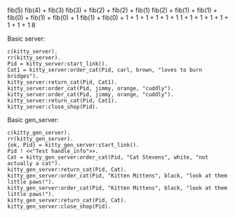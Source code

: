 fib(5)
fib(4) + fib(3)
fib(3) + fib(2) + fib(2) + fib(1)
fib(2) + fib(1) + fib(1) + fib(0) + fib(1) + fib(0) + 1
fib(1) + fib(0) + 1 + 1 + 1 + 1 + 1 + 1
1 + 1 + 1 + 1 + 1 + 1 + 1 + 1
8



Basic server:

    c(kitty_server).
    rr(kitty_server).
    Pid = kitty_server:start_link().
    Cat1 = kitty_server:order_cat(Pid, carl, brown, "loves to burn bridges").
    kitty_server:return_cat(Pid, Cat1).
    kitty_server:order_cat(Pid, jimmy, orange, "cuddly").
    kitty_server:order_cat(Pid, jimmy, orange, "cuddly").
    kitty_server:return_cat(Pid, Cat1).
    kitty_server:close_shop(Pid).

Basic gen_server:

    c(kitty_gen_server).
    rr(kitty_gen_server).
    {ok, Pid} = kitty_gen_server:start_link().
    Pid ! <<"Test handle_info">>.
    Cat = kitty_gen_server:order_cat(Pid, "Cat Stevens", white, "not actually a cat").
    kitty_gen_server:return_cat(Pid, Cat).
    kitty_gen_server:order_cat(Pid, "Kitten Mittens", black, "look at them little paws!").
    kitty_gen_server:order_cat(Pid, "Kitten Mittens", black, "look at them little paws!").
    kitty_gen_server:return_cat(Pid, Cat).
    kitty_gen_server:close_shop(Pid).
